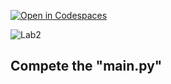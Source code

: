 [![Open in Codespaces](https://classroom.github.com/assets/launch-codespace-2972f46106e565e64193e422d61a12cf1da4916b45550586e14ef0a7c637dd04.svg)](https://classroom.github.com/open-in-codespaces?assignment_repo_id=15365901)
<!--
[Link to Chap 5 Lab4](https://docs.google.com/presentation/d/1r3h2R9JwK9HK_U2Ia-zncL0BSjHV6Giu6ugNJ6yZpgc/edit#slide=id.g16b5233a379_0_34) -->

![Lab2](https://nimbus-screenshots.s3.amazonaws.com/s/e42d26504ae3323203abbb8f6b629330.png)

## Compete the "main.py"
